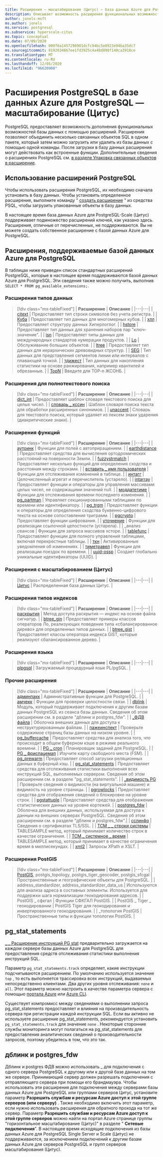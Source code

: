 ```yaml
---
title: Расширения — масштабирование (Цитус) — база данных Azure для PostgreSQL
description: Описывает возможность расширения функциональных возможностей базы данных с помощью расширений в базе данных Azure для PostgreSQL-Scale (Цитус).
author: jonels-msft
ms.author: jonels
ms.service: postgresql
ms.subservice: hyperscale-citus
ms.topic: conceptual
ms.date: 07/09/2020
ms.openlocfilehash: 000f8a1457298901dcfc94bc5e0923e94ba35dc7
ms.sourcegitcommit: 8192034867ee1fd3925c4a48d890f140ca3918ce
ms.translationtype: MT
ms.contentlocale: ru-RU
ms.lasthandoff: 12/05/2020
ms.locfileid: "96620908"
---
```

# <a name="postgresql-extensions-in-azure-database-for-postgresql--hyperscale-citus"></a>Расширения PostgreSQL в базе данных Azure для PostgreSQL — масштабирование (Цитус)

PostgreSQL предоставляет возможность дополнения функциональных возможностей базы данных с помощью расширений. Расширения позволяют объединить несколько связанных объектов SQL в одном пакете, который затем можно загрузить или удалить из базы данных с помощью одной команды. После загрузки в базу данных расширения могут действовать как встроенные функции. Дополнительные сведения о расширениях PostgreSQL см. [в разделе Упаковка связанных объектов в расширение](https://www.postgresql.org/docs/current/static/extend-extensions.html).

## <a name="use-postgresql-extensions"></a>Использование расширений PostgreSQL

Чтобы использовать расширения PostgreSQL, их необходимо сначала установить в базу данных. Чтобы установить определенное расширение, выполните команду " [создать расширение](https://www.postgresql.org/docs/current/static/sql-createextension.html) " из средства PSQL, чтобы загрузить упакованные объекты в базу данных.

В настоящее время база данных Azure для PostgreSQL-Scale (Цитус) поддерживает подмножество расширений ключей, как указано здесь. Расширения, отличные от перечисленных, не поддерживаются. Вы не можете создать собственное расширение с базой данных Azure для PostgreSQL.

## <a name="extensions-supported-by-azure-database-for-postgresql"></a>Расширения, поддерживаемые базой данных Azure для PostgreSQL

В таблицах ниже приведен список стандартных расширений PostgreSQL, которые в настоящее время поддерживаются базой данных Azure для PostgreSQL. Эти сведения также можно получить, выполнив `SELECT * FROM pg_available_extensions;`.

### <a name="data-types-extensions"></a>Расширения типов данных

> [!div class="mx-tableFixed"]
> | **Расширение** | **Описание** |
> |---|---|
> | [citext](https://www.postgresql.org/docs/current/static/citext.html) | Предоставляет тип строки символов без учета регистра. |
> | [Куба](https://www.postgresql.org/docs/current/static/cube.html) | Предоставляет тип данных для многомерных кубов. |
> | [хлл](https://github.com/citusdata/postgresql-hll) | Предоставляет структуру данных Хиперлоглог. |
> | [hstore](https://www.postgresql.org/docs/current/static/hstore.html) | Предоставляет тип данных для хранения наборов пар "ключ-значение". |
> | [isn](https://www.postgresql.org/docs/current/static/isn.html) | Предоставляет типы данных для международных стандартов нумерации продуктов. |
> | [Lo](https://www.postgresql.org/docs/current/lo.html) | Обслуживание больших объектов. |
> | [ltree](https://www.postgresql.org/docs/current/static/ltree.html) | Предоставляет тип данных для иерархических древовидных структур. |
> | [SEG](https://www.postgresql.org/docs/current/seg.html) | Тип данных для представления сегментов линии или интервалов с плавающей точкой. |
> | [тдижест](https://github.com/tvondra/tdigest) | Тип данных для накопления статистики на основе ранжирования, например квантилей и обрезанные. |
> | [TopN](https://github.com/citusdata/postgresql-topn/) | Введите для TOP-n ЖСОНБ. |

### <a name="full-text-search-extensions"></a>Расширения для полнотекстового поиска

> [!div class="mx-tableFixed"]
> | **Расширение** | **Описание** |
> |---|---|
> | [dict\_int](https://www.postgresql.org/docs/current/static/dict-int.html) | Предоставляет шаблон словаря текстового поиска для целых чисел. |
> | [словарь \_ кссин](https://www.postgresql.org/docs/current/dict-xsyn.html) | Шаблон словаря поиска текста для обработки расширенных синонимов. |
> | [unaccent](https://www.postgresql.org/docs/current/static/unaccent.html) | Словарь для текстового поиска, который удаляет из лексем знаки ударения (диакритические знаки). |

### <a name="functions-extensions"></a>Расширения функций

> [!div class="mx-tableFixed"]
> | **Расширение** | **Описание** |
> |---|---|
> | [аутоинк](https://www.postgresql.org/docs/current/contrib-spi.html#id-1.11.7.45.7) | Функции для полей с автоприращением. |
> | [earthdistance](https://www.postgresql.org/docs/current/static/earthdistance.html) | Предоставляет средства для вычисления ортодромических расстояний на поверхности Земли. |
> | [fuzzystrmatch](https://www.postgresql.org/docs/current/static/fuzzystrmatch.html) | Предоставляет несколько функций для определения сходства и расстояния между строками. |
> | [вставить \_ имя пользователя](https://www.postgresql.org/docs/current/contrib-spi.html#id-1.11.7.45.8) | Функции для отслеживания изменений в таблице. |
> | [интагг](https://www.postgresql.org/docs/current/intagg.html) | Целочисленный агрегат и перечислитель (устарело). |
> | [intarray](https://www.postgresql.org/docs/current/static/intarray.html) | Предоставляет функции и операторы для управления массивами целых чисел, не содержащими значений null. |
> | [моддатетиме](https://www.postgresql.org/docs/current/contrib-spi.html#id-1.11.7.45.9) | Функции для отслеживания времени последнего изменения. |
> | [pg\_partman](https://pgxn.org/dist/pg_partman/doc/pg_partman.html) | Управляет секционированными таблицами по времени или идентификатору. |
> | [pg\_trgm](https://www.postgresql.org/docs/current/static/pgtrgm.html) | Предоставляет функции и операторы для определения сходства буквенно-цифрового текста на основе сопоставления триграмм. |
> | [pgcrypto](https://www.postgresql.org/docs/current/static/pgcrypto.html) | Предоставляет функции шифрования. |
> | [уточнение](https://www.postgresql.org/docs/current/contrib-spi.html#id-1.11.7.45.5) | Функции для реализации ссылочной целостности (устарела). |
> | \_анализ сеансов | Функции для запроса массивов хсторе. |
> | [tablefunc](https://www.postgresql.org/docs/current/static/tablefunc.html) | Предоставляет функции для полного управления таблицами, включая перекрестные таблицы. |
> | [ткн](https://www.postgresql.org/docs/current/tcn.html) | Активированные уведомления об изменениях. |
> | [тиметравел](https://www.postgresql.org/docs/current/contrib-spi.html#id-1.11.7.45.6) | Функции для реализации поездок по времени. |
> | [uuid-ossp](https://www.postgresql.org/docs/current/static/uuid-ossp.html) | Создает глобально уникальные идентификаторы (UUID). |

### <a name="hyperscale-citus-extensions"></a>Расширения с масштабированием (Цитус)

> [!div class="mx-tableFixed"]
> | **Расширение** | **Описание** |
> |---|---|
> | [Цитус](https://github.com/citusdata/citus) | Распределенная база данных Цитус. |

### <a name="index-types-extensions"></a>Расширения типов индексов

> [!div class="mx-tableFixed"]
> | **Расширение** | **Описание** |
> |---|---|
> | [раскрытия](https://www.postgresql.org/docs/current/bloom.html) | Метод доступа раскрытия — индекс на основе файла сигнатур. |
> | [btree\_gin](https://www.postgresql.org/docs/current/static/btree-gin.html) | Предоставляет примеры классов операторов Ло, реализующих поведение типа «сбалансированное дерево» для определенных типов данных. |
> | [btree\_gist](https://www.postgresql.org/docs/current/static/btree-gist.html) | Предоставляет классы оператора индекса GiST, которые реализуют сбалансированное дерево. |

### <a name="language-extensions"></a>Расширения языка

> [!div class="mx-tableFixed"]
> | **Расширение** | **Описание** |
> |---|---|
> | [plpgsql](https://www.postgresql.org/docs/current/static/plpgsql.html) | Загружаемый процедурный язык PL/pgSQL. |

### <a name="miscellaneous-extensions"></a>Прочие расширения

> [!div class="mx-tableFixed"]
> | **Расширение** | **Описание** |
> |---|---|
> | [админпакк](https://www.postgresql.org/docs/current/adminpack.html) | Административные функции для PostgreSQL. |
> | [амчекк](https://www.postgresql.org/docs/current/amcheck.html) | Функции для проверки целостности связи. |
> | [dblink](https://www.postgresql.org/docs/current/dblink.html) | Модуль, который поддерживает подключения к другим базам данных PostgreSQL из сеанса базы данных. Сведения об этом расширении см. в разделе "дблинк и postgres_fdw". |
> | [\_ФДВ файла](https://www.postgresql.org/docs/current/file-fdw.html) | Оболочка внешних данных для доступа к неструктурированным файлам. |
> | [пажеинспект](https://www.postgresql.org/docs/current/pageinspect.html) | Проверьте содержимое страниц базы данных на низком уровне. |
> | [pg\_buffercache](https://www.postgresql.org/docs/current/static/pgbuffercache.html) | Предоставляет средства для анализа того, что происходит в общем буферном кэше в режиме реального времени. |
> | [PG \_ cron](https://github.com/citusdata/pg_cron) | Планировщик заданий для PostgreSQL. |
> | [PG \_ фриспацемап](https://www.postgresql.org/docs/current/pgfreespacemap.html) | Изучите карту свободного места (FSM). |
> | [pg\_prewarm](https://www.postgresql.org/docs/current/static/pgprewarm.html) | Предоставляет способ загрузки реляционных данных в буферный кэш. |
> | [pg\_stat\_statements](https://www.postgresql.org/docs/current/static/pgstatstatements.html) | Предоставляет средства для отслеживания статистики выполнения всех инструкций SQL, выполняемых сервером. Сведения об этом расширении см. в разделе "pg_stat_statements". |
> | [\_видимость PG](https://www.postgresql.org/docs/current/pgvisibility.html) | Проверьте сведения о видимости (на виртуальной машине) и видимость на уровне страницы. |
> | [pgrowlocks](https://www.postgresql.org/docs/current/static/pgrowlocks.html) | Предоставляет средства для отображения сведений о блокировке на уровне строк. |
> | [pgstattuple](https://www.postgresql.org/docs/current/static/pgstattuple.html) | Предоставляет средства для отображения статистических данных на уровне кортежей. |
> | [postgres\_fdw](https://www.postgresql.org/docs/current/static/postgres-fdw.html) | Оболочка для внешних данных, используемая для доступа к данным на внешних серверах PostgreSQL. Сведения об этом расширении см. в разделе "дблинк и postgres_fdw".|
> | [сслинфо](https://www.postgresql.org/docs/current/sslinfo.html) | Сведения о сертификатах TLS/SSL. |
> | [ТСМ \_ \_ строки системы](https://www.postgresql.org/docs/current/tsm-system-rows.html) | TABLESAMPLE метод, который принимает количество строк в качестве ограничения. |
> | [ТСМ \_ системное \_ время](https://www.postgresql.org/docs/current/tsm-system-time.html) | TABLESAMPLE метод, который принимает в качестве ограничения время в миллисекундах. |
> | [xml2](https://www.postgresql.org/docs/current/xml2.html) | Запросы XPath и XSLT. |


### <a name="postgis-extensions"></a>Расширения PostGIS

> [!div class="mx-tableFixed"]
> | **Расширение** | **Описание** |
> |---|---|
> | [PostGIS](https://www.postgis.net/), postgis\_topology, postgis\_tiger\_geocoder, postgis\_sfcgal | Пространственные и географические объекты для PostgreSQL. |
> | address\_standardizer, address\_standardizer\_data\_us | Используются для анализа адреса в составных элементы. Используется для поддержки шага нормализации геокодирования адресов. |
> | PostGIS \_ сфкгал | Функции СФКГАЛ PostGIS. |
> | PostGIS \_ Tiger \_ геокодировании | PostGIS Tiger для геокодирования и инвертированного геокодирования. |
> | \_топология PostGIS | Пространственные типы и функции топологии PostGIS. |


## <a name="pg_stat_statements"></a>pg_stat_statements
[ \_ \_ Расширение инструкций PG stat](https://www.postgresql.org/docs/current/pgstatstatements.html) предварительно загружается на каждом сервере базы данных Azure для PostgreSQL для предоставления средств отслеживания статистики выполнения инструкций SQL.

Параметр `pg_stat_statements.track` определяет, какие инструкции подсчитываются расширением. По умолчанию используется значение `top` , то есть выполняется трассировка всех инструкций, выдаваемых непосредственно клиентами. Два других уровня отслеживания: `none` и `all`. Этот параметр можно настроить в качестве параметра сервера с помощью [портала Azure](./howto-configure-server-parameters-using-portal.md) или [Azure CLI](./howto-configure-server-parameters-using-cli.md).

Существует компромисс между сведениями о выполнении запроса pg_stat_statements предоставляет и влияния на производительность сервера при регистрации каждой инструкции SQL. Если вы активно не используете расширение pg_stat_statements, рекомендуется установить `pg_stat_statements.track` для значение `none` . Некоторые сторонние службы мониторинга могут полагаться на pg_stat_statements для предоставления аналитических сведений о производительности запросов, поэтому убедитесь в том, что это так.

## <a name="dblink-and-postgres_fdw"></a>дблинк и postgres_fdw

Дблинк и postgres ФДВ можно использовать \_ для подключения с одного сервера PostgreSQL к другому или к другой базе данных на том же сервере.  Принимающий сервер должен разрешать подключения с отправляющего сервера при помощи его брандмауэра.  Чтобы использовать эти расширения для подключения между серверами базы данных Azure для PostgreSQL или группами серверов Цитус, установите параметр **Разрешить службам и ресурсам Azure доступ к этой группе серверов (или серверу)** .  Также необходимо включить этот параметр, если нужно использовать расширения для обратного прохода на тот же сервер.
Параметр **Разрешить службам и ресурсам Azure доступ к этой группе серверов** можно найти на портал Azure странице группы "горизонтальное масштабирование (Цитус)" в разделе " **Сетевые подключения**".  В настоящее время исходящие подключения из базы данных Azure для PostgreSQL Single Server и Scale (Цитус) не поддерживаются, за исключением подключений к другим базам данных Azure для серверов PostgreSQL и групп серверов масштабирования (Цитус).